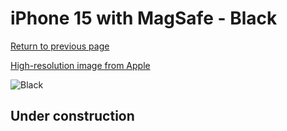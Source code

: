 # iPhone 15 with MagSafe - Black

[Return to previous page](/iphone_15)

[High-resolution image from Apple](https://store.storeimages.cdn-apple.com/8756/as-images.apple.com/is/MT393?wid=4500&hei=4500&fmt=png)

<div style="width: 500px"><img src="/almost_uncompressed/MT393.webp" alt="Black"></div>

## Under construction
